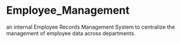 # Employee_Management
an internal Employee Records Management System to centralize the management of employee data across departments.
